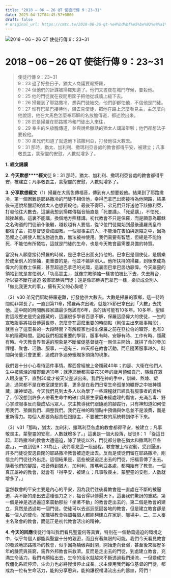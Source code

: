 ```yaml
---
title: "2018 – 06 – 26 QT 使徒行傳 9：23~31"
date: 2025-04-12T04:45:57+0800
draft: false
# original_url: https://cmtc.tw/2018-06-26-qt-%e4%bd%bf%e5%be%92%e8%a1%8c%e5%82%b3-9%ef%bc%9a2331
---
```


![2018 – 06 – 26 QT 使徒行傳 9：23\~31](/images/qt.jpg   "2018 – 06 – 26 QT 使徒行傳 9：23\~31")

# 2018 – 06 – 26 QT 使徒行傳 9：23\~31

> 使徒行傳 9：23\~31  
> 9：23 過了好些日子，猶太人商議要殺掃羅，  
> 9：24 但他們的計謀被掃羅知道了。他們又晝夜在城門守候，要殺他。  
> 9：25 他的門徒就在夜間用筐子把他從城牆上縋下去。  
> 9：26 掃羅到了耶路撒冷，想與門徒結交，他們卻都怕他，不信他是門徒。  
> 9：27 惟有巴拿巴接待他，領去見使徒，把他在路上怎麼看見主，主怎麼向他說話，他在大馬色怎麼奉耶穌的名放膽傳道，都述說出來。  
> 9：28 於是掃羅在耶路撒冷和門徒出入來往，  
> 9：29 奉主的名放膽傳道，並與說希臘話的猶太人講論辯駁；他們卻想法子要殺他。  
> 9：30 弟兄們知道了就送他下該撒利亞，打發他往大數去。  
> 9：31 那時，猶太、加利利、撒瑪利亞各處的教會都得平安，被建立；凡事敬畏主，蒙聖靈的安慰，人數就增多了。

**1.** **經文誦讀**

**2. 今天默想****經文**徒 9：31 那時，猶太、加利利、撒瑪利亞各處的教會都得平安，被建立；凡事敬畏主，蒙聖靈的安慰，人數就增多了。

**3. 分享默想經文**（1）掃羅在大馬色傳福音，傳到有人想要殺他。結果到了耶路撒冷，第一個困難是耶路撒冷的門徒不相信他，幸得巴拿巴出面接待為他開路，結果後來連說希臘話的猶太人也想要殺他。最後不得已，弟兄們只好送他下該撒利亞，打發他往大數去。這讓我想到掃羅傳福音簡直是「死要講」、「死愛講」，不怕死，越挫越勇。這裏不能講，換個地方照樣講。初代教會不只是保羅，而是願意為耶穌之名殉道的門徒前仆後繼，越殺越有人要信，從12位門徒開始到最後連羅馬皇帝都信了主，把基督徒變成國教。一個服事主的人，不能活在害怕與退縮之中，因為恐懼之心將使人無法勝過仇敵，無法被神使用。我們需要有智慧，但總是不能怕死，不能怕有所犧牲，這就是門徒的生命，也是今天教會最需要具備的特質。

當沒有人願意接待掃羅的時候，是巴拿巴出面支持他的。巴拿巴是個使徒，是個樂於成全別人的領袖，更重要的是，他並不嫉妒別人。他所扶持的掃羅，到後來成為偉大的宣教士保羅，甚至超過巴拿巴的光環，這裏面巴拿巴居功厥偉。今天屬靈的領袖到底是害怕別人「功高震主」，就像宗教領袖一樣害怕被比下去，失去舞台，所以要不斷在逼迫 殺害耶穌與門徒；還是像耶穌與巴拿巴一樣，樂於成全別人「做比我更大的事」，擁有天父的心胸呢？

（2）v30 弟兄們幫助掃羅避難，打發他往大數去。大數是掃羅的家鄉，這一待時間就非常長了。一直到第11章，掃羅再次出現，就是25節巴拿巴到「大數」去找他。這中間的時間解經家講最少應該有6年，長的話可能有10多年。10多年，聖經對這段歷史是完全隱藏的，這讓很多學者百思不解，保羅這麼偉大的使徒，一生的宣教服事將福音傳遍世界，怎麼會在這麼重要的時間點（剛信主出來服事階段），就空白了這麼長的一大段時間？有解經家也指出保羅之前在亞拉伯的曠野，也有3年的隱藏時間。這給我們相當重要的學習，服事有時、安靜有時、工作有時、隱藏有時。今天教會界普遍的現象是不斷催促基督徒在一剛信主開始，就拼了命的參加課程、聚會、活動、服事，一週有三、四天都在教會活動，而且隨著服事越久，時間與份量只會更重，造成許多過勞蠟燭多頭燒的現象。

我們要十分小心看待這件事情。摩西曾經被上帝隱藏40年；約瑟、大衛在他們人生中被熬煉的曠野超過10年；就連耶穌都需要花30年的歲月預備自己，隱藏在眾人眼皮底下，直到30歲才被天父差派出來。我們在神的手中，訓練、熬煉、塑造，通常都不是在教室課堂的事，更多是在我們日常生命孤單的曠野之中被神隱藏，讓神塑造。今天我們見到太多人以為學了一些課程就已經具有服事者的資格了，卻沒想到許多人帶著生命中的破口與原生家庭未經處理的傷害，充滿苦毒、野心掌控服事反而變成玷污眾人。求主教導我們跟隨祂的腳蹤行，只有神知道如何使用我們、預備我們、調整我們。我們在神的時間點中預備與休息並不是浪費，而是重新得力。每個人都要負起責任跟隨主，不要被宗教的系統轉到停不下來。

（3）v31「那時，猶太、加利利、撒瑪利亞各處的教會都得平安，被建立；凡事敬畏主，蒙聖靈的安慰，人數就增多了。」這裏是一個大段落，從徒8：1 「從這日起，耶路撒冷的教會大遭逼迫，除了使徒以外，門徒都分散在猶太和撒瑪利亞各處。」，一直到徒9：31為止，我們看見這一段過程。教會被上帝震動，受到逼迫，許多門徒從安逸自閉的耶路撒冷教會被迫走出去。反而是使徒們留在耶路撒冷，剛信主的門徒往外出走。這個結果是，這些被逼迫走出去的門徒，把福音傳了出去。隨著他們的腳蹤，福音傳到猶大、加利利、撒瑪利亞各處，都開始有了教會。一個真正屬神的教會，就會有「得平安，被建立；凡事敬畏主，蒙聖靈的安慰，人數就增多了。」

當然教會的平安主要是內心的平安，因為我們往後看教會是一直處在不斷的被逼迫，與不斷的走出去這種張力之下，福音得以傳遍天下。這裏我們驚訝的重點，第一個是神是透過逼迫來震動那些「坐著不動」的教會走出去的。第二個是教會的建立，竟然是透過每一個門徒。使徒可以去巡迴堅固各地的教會，但是建立教會卻是每一個人的使命。家職場教會強調每個人都能夠建立在家庭、職場中，二、三人奉主名聚會的教會，而這正是初代教會活出的精神。

**4. 今天的回應**使徒行傳叫我們看見聖靈何等真實，特別在一個動蕩逼迫的環境之中，似乎每個人都能與聖靈十分的親密，而且有著無限的可能。我們今天看見教會的發源地耶路撒冷的教會，似乎因為驕傲與封閉，開始走向衰弱，甚至後來經歷多年的饑荒與貧窮，需靠外邦教會來救濟。反而是走出去的門徒，到處建立教會，充滿生命活力。我們肯願給出去，生命的活水就越來不斷透過我們湧流，一但變成宗教僵化系統停滯，生命力也必將慢慢停止成長。求主使用我們每位基督的門徒，都成為一位有生命活力，能夠分享恩典，能夠讓祝福湧流出去的器皿，阿們！